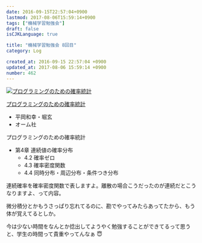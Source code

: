 ```yaml
---
date: 2016-09-15T22:57:04+0900
lastmod: 2017-08-06T15:59:14+0900
tags: ["機械学習勉強会"]
draft: false
isCJKLanguage: true

title: "機械学習勉強会 8回目"
category: Log

created_at: 2016-09-15 22:57:04 +0900
updated_at: 2017-08-06 15:59:14 +0900
number: 462
---
```


<div class="asin"><div class="asin-image"><a href="https://www.amazon.co.jp/exec/obidos/ASIN/B01IGW5CJ2/nownabe0c-22/"><img src="http://images-jp.amazon.com/images/P/B01IGW5CJ2.09._SL160_.jpg" alt="プログラミングのための確率統計" title="プログラミングのための確率統計"></a></div><div class="asin-detail"><p><a href="https://www.amazon.co.jp/exec/obidos/ASIN/B01IGW5CJ2/nownabe0c-22/">プログラミングのための確率統計</a></p><ul><li>平岡和幸・堀玄</li><li>オーム社</li></ul></div></div>

プログラミングのための確率統計

* 第4章 連続値の確率分布
    * 4.2 確率ゼロ
    * 4.3 確率密度関数
    * 4.4 同時分布・周辺分布・条件つき分布

連続確率を確率密度関数で表しますよ。離散の場合こうだったのが連続だとこうなりますよ、って内容。

微分積分とかもうさっぱり忘れてるのに、勘でやってみたらあってたから、もう体が覚えてるとしか。

今は少ない時間をなんとか捻出してようやく勉強することができてるって思うと、学生の時間って貴重やってんなぁ :innocent: 

